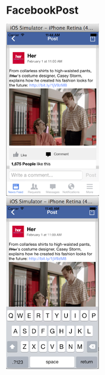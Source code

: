 FacebookPost
============


<img src="facebookpost1.png" width="250"/>&nbsp;&nbsp;<img src="facebookpost2.png"  width="250" />
